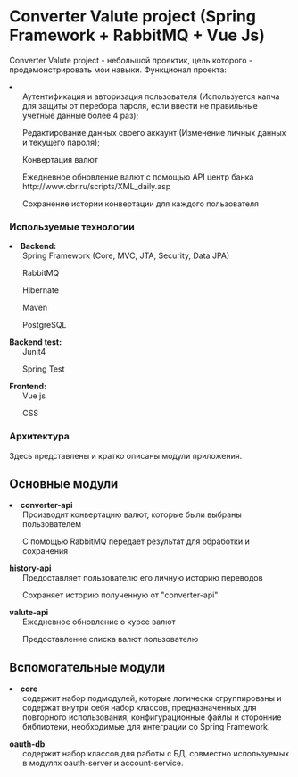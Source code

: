 <h1> Converter Valute project (Spring Framework + RabbitMQ + Vue Js)</h1>
<p> Converter Valute project - небольшой проектик, цель которого - продемонстрировать мои навыки. Функционал проекта:</p>
 <li>
    <ul> Аутентификация и авторизация пользователя (Используется капча для защиты от перебора пароля, если ввести не правильные учетные данные более 4 раз);</ul>
    <ul>Редактирование данных своего аккаунт (Изменение личных данных и текущего пароля);</ul>
    <ul>Конвертация валют</ul>
    <ul> Ежедневное обновление валют с помощью API центр банка  http://www.cbr.ru/scripts/XML_daily.asp</ul>
    <ul>Сохранение истории конвертации для каждого пользователя </ul>
 </li>
 
 
 <h3> Используемые технологии</h3>
 <li>
    <b>Backend:</b>
    <ul>Spring Framework (Core, MVC, JTA, Security, Data JPA)</ul>
    <ul>RabbitMQ</ul>
    <ul>Hibernate</ul>
    <ul>Maven</ul>
    <ul>PostgreSQL</ul>
    <b>Backend test:</b>
    <ul>Junit4</ul>
    <ul>Spring Test</ul>
    <b>Frontend:</b>
    <ul>Vue js</ul>
    <ul>CSS</ul>
 </li>
 <h3> Архитектура</h3>
  <p>Здесь представлены и кратко описаны модули приложения.</p>
  <h2>Основные модули</h2>
  <li>
    <b>converter-api</b>
    <ul>Производит конвертацию валют, которые были выбраны пользователем</ul>
    <ul>С помощью RabbitMQ передает результат для обработки и сохранения</ul>
    <b>history-api</b>
    <ul>Предоставляет пользователю его личную историю переводов</ul>
    <ul>Сохраняет историю полученную от "converter-api" </ul>
    <b>valute-api</b>
    <ul>Ежедневное обновление о курсе валют</ul>
    <ul>Предоставление списка валют пользователю</ul>
  </li> 
  <h2>Вспомогательные модули</h2>
  <li>
    <b>core</b>
    <ul> содержит набор подмодулей, которые логически сгруппированы и содержат внутри себя набор классов, предназначенных для повторного использования, конфигурационные файлы и сторонние библиотеки, необходимые для интеграции со Spring Framework.</ul>
    <b>oauth-db</b>
    <ul>содержит набор классов для работы с БД, совместно используемых в модулях oauth-server и account-service.</ul>
  </li> 
